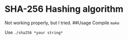 # SHA-256 Hashing algorithm
Not working properly, but I tried.
##Usage
Compile
`make` 

Use
`./sha256 *your string*`

